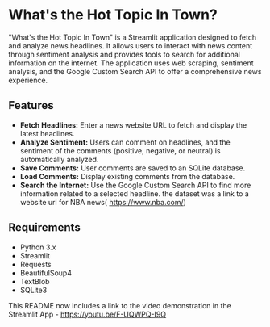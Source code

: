 # What's the Hot Topic In Town?

"What's the Hot Topic In Town" is a Streamlit application designed to fetch and analyze news headlines. It allows users to interact with news content through sentiment analysis and provides tools to search for additional information on the internet. The application uses web scraping, sentiment analysis, and the Google Custom Search API to offer a comprehensive news experience.

## Features

- **Fetch Headlines:** Enter a news website URL to fetch and display the latest headlines.
- **Analyze Sentiment:** Users can comment on headlines, and the sentiment of the comments (positive, negative, or neutral) is automatically analyzed.
- **Save Comments:** User comments are saved to an SQLite database.
- **Load Comments:** Display existing comments from the database.
- **Search the Internet:** Use the Google Custom Search API to find more information related to a selected headline.
 the dataset was a link to a website url for NBA news( https://www.nba.com/)

## Requirements

- Python 3.x
- Streamlit
- Requests
- BeautifulSoup4
- TextBlob
- SQLite3

This README now includes a link to the video demonstration in the Streamlit App - https://youtu.be/F-UQWPQ-I9Q 

